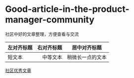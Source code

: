 # Good-article-in-the-product-manager-community
社区中好的文章整理，方便查看与交流

| 左对齐标题 | 右对齐标题 | 居中对齐标题 |
| :------| ------: | :------: |
| 短文本 | 中等文本 | 稍微长一点的文本 |
[社区优秀文章](https://github.com/wangyr45/Good-article-in-the-product-manager-community/blob/master/Product/Product.md)

